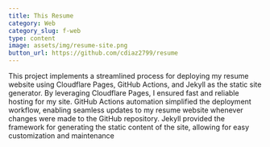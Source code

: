 ```yaml
---
title: This Resume
category: Web
category_slug: f-web
type: content
image: assets/img/resume-site.png
button_url: https://github.com/cdiaz2799/resume
---
```

This project implements a streamlined process for deploying my resume website using Cloudflare Pages, GitHub Actions, and Jekyll as the static site generator. By leveraging Cloudflare Pages, I ensured fast and reliable hosting for my site. GitHub Actions automation simplified the deployment workflow, enabling seamless updates to my resume website whenever changes were made to the GitHub repository. Jekyll provided the framework for generating the static content of the site, allowing for easy customization and maintenance